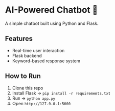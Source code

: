 # AI-Powered Chatbot 🤖

A simple chatbot built using Python and Flask.

## Features
- Real-time user interaction
- Flask backend
- Keyword-based response system

## How to Run
1. Clone this repo
2. Install Flask → `pip install -r requirements.txt`
3. Run → `python app.py`
4. Open `http://127.0.0.1:5000`
